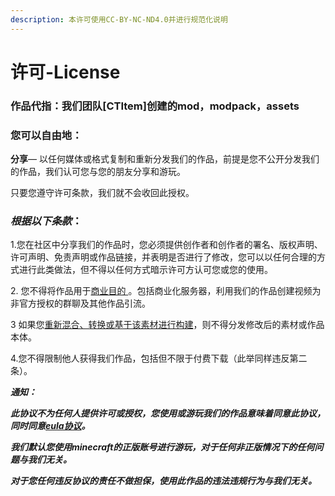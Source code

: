 ```yaml
---
description: 本许可使用CC-BY-NC-ND4.0并进行规范化说明
---
```


# 许可-License

### 作品代指：我们团队\[CTItem]创建的mod，modpack，assets <a href="#rights" id="rights"></a>

### 您可以自由地： <a href="#rights" id="rights"></a>

**分享**— 以任何媒体或格式复制和重新分发我们的作品，前提是您不公开分发我们的作品，我们认可您与您的朋友分享和游玩。

只要您遵守许可条款，我们就不会收回此授权。

### _根据以下条款_： <a href="#terms" id="terms"></a>

1.您在社区中分享我们的作品时，您必须提供创作者和创作者的署名、版权声明、许可声明、免责声明或作品链接，并表明是否进行了修改，您可以以任何合理的方式进行此类做法，但不得以任何方式暗示许可方认可您或您的使用。

2\. 您不得将作品用于[商业目的 ](https://creativecommons.org/licenses/by-nc-nd/4.0/#ref-commercial-purposes)。包括商业化服务器，利用我们的作品创建视频为非官方授权的群聊及其他作品引流。

3 如果您[重新混合、转换或基于该素材进行构建](https://creativecommons.org/licenses/by-nc-nd/4.0/#ref-some-kinds-of-mods)，则不得分发修改后的素材或作品本体。

4.您不得限制他人获得我们作品，包括但不限于付费下载（此举同样违反第二条）。

_**通知：**_

_**此协议不为任何人提供许可或授权，您使用或游玩我们的作品意味着同意此协议，同时同意**_[_**eula协议**_](https://www.minecraft.net/zh-hans/eula)_**。**_

_**我们默认您使用minecraft的正版账号进行游玩，对于任何非正版情况下的任何问题与我们无关。**_

_**对于您任何违反协议的责任不做担保，使用此作品的违法违规行为与我们无关。**_
